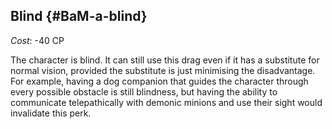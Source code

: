 ## Blind {#BaM-a-blind}

*Cost*: -40 CP

The character is blind. It can still use this drag even
if it has a substitute for normal vision, provided the
substitute is just minimising the disadvantage. For example,
having a dog companion that guides the character through every
possible obstacle is still blindness, but having the ability to
communicate telepathically with demonic minions and use their
sight would invalidate this perk.
